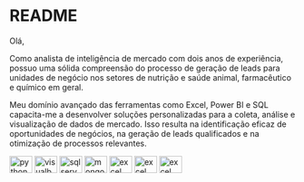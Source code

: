 # README
Olá, 

Como analista de inteligência de mercado com dois anos de experiência, possuo uma sólida compreensão do processo de geração de leads para unidades de negócio nos setores de nutrição e saúde animal, farmacêutico e químico em geral.

Meu domínio avançado das ferramentas como Excel, Power BI e SQL capacita-me a desenvolver soluções personalizadas para a coleta, análise e visualização de dados de mercado. Isso resulta na identificação eficaz de oportunidades de negócios, na geração de leads qualificados e na otimização de processos relevantes.
<div>
  <img align="center" alt="python" height="30" width="40" src="https://cdn.jsdelivr.net/gh/devicons/devicon@latest/icons/python/python-original.svg" />  
  <img align="center" alt="visualbasic" height="30" width="40" src="https://cdn.jsdelivr.net/gh/devicons/devicon@latest/icons/visualbasic/visualbasic-original.svg" />
  <img align="center" alt="sqlserver" height="30" width="40" src="https://cdn.jsdelivr.net/gh/devicons/devicon@latest/icons/microsoftsqlserver/microsoftsqlserver-original.svg" />
  <img align="center" alt="mongodb" height="30" width="40" src="https://cdn.jsdelivr.net/gh/devicons/devicon@latest/icons/mongodb/mongodb-original.svg" />
  <img align="center" alt="excel" height="30" width="40" src="https://github.com/diasmateus10/Icones/blob/main/icons8-power-bi-2021.svg" />
  <img align="center" alt="excel" height="30" width="40" src="https://github.com/diasmateus10/Icones/blob/main/icons8-excel.svg" />
  <img align="center" alt="excel" height="30" width="40" src="https://github.com/diasmateus10/Icones/blob/main/icons8-microsoft-power-automate-2020.svg" />
  
</div>

